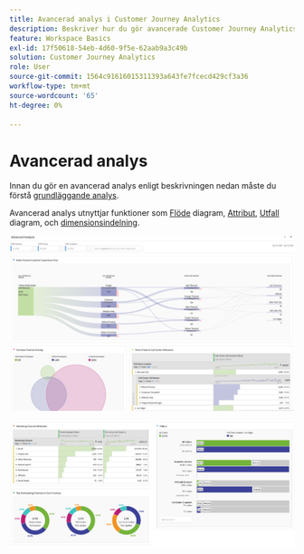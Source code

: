 ```yaml
---
title: Avancerad analys i Customer Journey Analytics
description: Beskriver hur du gör avancerade Customer Journey Analytics-analyser i Workspace.
feature: Workspace Basics
exl-id: 17f50618-54eb-4d60-9f5e-62aab9a3c49b
solution: Customer Journey Analytics
role: User
source-git-commit: 1564c91616015311393a643fe7fcecd429cf3a36
workflow-type: tm+mt
source-wordcount: '65'
ht-degree: 0%

---
```


# Avancerad analys

Innan du gör en avancerad analys enligt beskrivningen nedan måste du förstå [grundläggande analys](/help/analysis-workspace/perform-basic-analysis.md).

Avancerad analys utnyttjar funktioner som [Flöde](/help/analysis-workspace/visualizations/c-flow/flow.md) diagram, [Attribut](/help/analysis-workspace/c-panels/attribution.md), [Utfall](/help/analysis-workspace/visualizations/fallout/fallout-flow.md) diagram, och [dimensionsindelning](/help/components/dimensions/t-breakdown-fa.md).

![Avancerad analys visas i ett flödesdiagram.](assets/cja-adv-analysis1.png)

![Flera visualiseringsexempel, till exempel munkar, venn och staplade stapeldiagram.](assets/cja-adv-analysis2.png)
